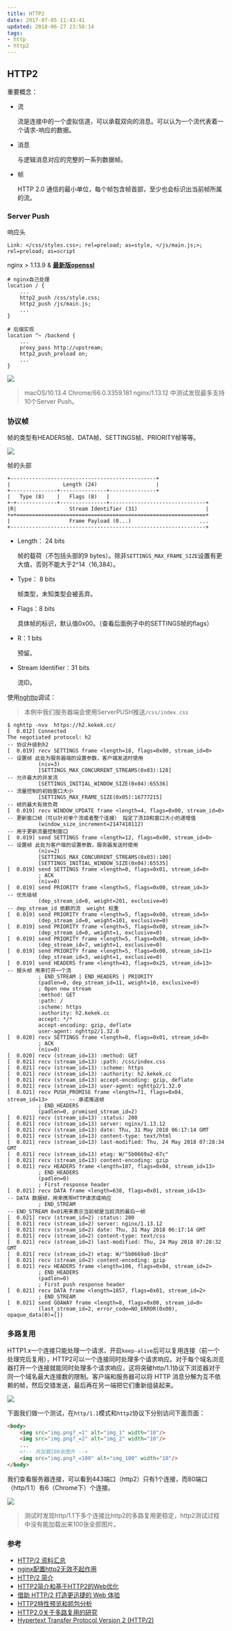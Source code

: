```yaml
---
title: HTTP2
date: 2017-07-05 11:43:41
updated: 2018-06-27 23:58:14
tags: 
- http
- http2
---
```

## HTTP2

重要概念：

- 流

    流是连接中的一个虚拟信道，可以承载双向的消息。可以认为一个流代表着一个请求-响应的数据。

- 消息

    与逻辑消息对应的完整的一系列数据帧。

- 帧

    HTTP 2.0 通信的最小单位，每个帧包含帧首部，至少也会标识出当前帧所属的流。

### Server Push

响应头
```
Link: </css/styles.css>; rel=preload; as=style, </js/main.js;>; rel=preload; as=script
```

nginx > 1.13.9 & **[最新版openssl](https://www.openssl.org/source/)**

``` nginx
# nginx自己处理
location / {
    ...
    http2_push /css/style.css;
    http2_push /js/main.js;
    ...
}
```

``` nginx 
# 后端实现
location ^~ /backend {
    ...
    proxy_pass http://upstream;
    http2_push_preload on;
    ...
}
```

![](/images/http2-server-push.png)

> macOS/10.13.4 Chrome/66.0.3359.181 nginx/1.13.12 中测试发现最多支持10个Server Push。

### 协议帧
帧的类型有HEADERS帧、DATA帧、SETTINGS帧、PRIORITY帧等等。

![](/images/http2-binary-framing.png)

帧的头部
```
+-----------------------------------------------+
|                 Length (24)                   |
+---------------+---------------+---------------+
|   Type (8)    |   Flags (8)   |
+-+-------------+---------------+-------------------------------+
|R|                 Stream Identifier (31)                      |
+=+=============================================================+
|                   Frame Payload (0...)                      ...
+---------------------------------------------------------------+
```

- Length： 24 bits
    
    帧的载荷（不包括头部的9 bytes）。除非`SETTINGS_MAX_FRAME_SIZE`设置有更大值，否则不能大于2^14（16,384）。

- Type： 8 bits

    帧类型，未知类型会被丢弃。

- Flags：8 bits

    具体帧的标识，默认值0x00。（查看后面例子中的SETTINGS帧的flags）

- R：1 bits

    预留。

- Stream Identifier：31 bits

    流ID。


使用[nghttp](https://nghttp2.org/)调试：
> 本例中我们服务器端会使用ServerPUSH推送`/css/index.css`

``` shell 
$ nghttp -nvu  https://h2.kekek.cc/
[  0.012] Connected
The negotiated protocol: h2                                                 -- 协议升级到h2
[  0.019] recv SETTINGS frame <length=18, flags=0x00, stream_id=0>          -- 设置帧 此处为服务器端的设置参数，客户端发送时使用
          (niv=3)
          [SETTINGS_MAX_CONCURRENT_STREAMS(0x03):128]                       -- 允许最大的并发流
          [SETTINGS_INITIAL_WINDOW_SIZE(0x04):65536]                        -- 流量控制的初始窗口大小
          [SETTINGS_MAX_FRAME_SIZE(0x05):16777215]                          -- 帧的最大有效负荷
[  0.019] recv WINDOW_UPDATE frame <length=4, flags=0x00, stream_id=0>      -- 更新窗口帧（可以针对单个流或者整个连接） 指定了流ID和窗口大小的递增值
          (window_size_increment=2147418112)                                -- 用于更新流量控制窗口
[  0.019] send SETTINGS frame <length=12, flags=0x00, stream_id=0>          -- 设置帧 此处为客户端的设置参数，服务器发送时使用
          (niv=2)
          [SETTINGS_MAX_CONCURRENT_STREAMS(0x03):100]
          [SETTINGS_INITIAL_WINDOW_SIZE(0x04):65535]
[  0.019] send SETTINGS frame <length=0, flags=0x01, stream_id=0>
          ; ACK
          (niv=0)
[  0.019] send PRIORITY frame <length=5, flags=0x00, stream_id=3>            -- 优先级帧 
          (dep_stream_id=0, weight=201, exclusive=0)                         -- dep_stream_id 依赖的流  weight 权重
[  0.019] send PRIORITY frame <length=5, flags=0x00, stream_id=5>
          (dep_stream_id=0, weight=101, exclusive=0)
[  0.019] send PRIORITY frame <length=5, flags=0x00, stream_id=7>
          (dep_stream_id=0, weight=1, exclusive=0)
[  0.019] send PRIORITY frame <length=5, flags=0x00, stream_id=9>
          (dep_stream_id=7, weight=1, exclusive=0)
[  0.019] send PRIORITY frame <length=5, flags=0x00, stream_id=11>
          (dep_stream_id=3, weight=1, exclusive=0)
[  0.019] send HEADERS frame <length=43, flags=0x25, stream_id=13>           -- 报头帧 用来打开一个流
          ; END_STREAM | END_HEADERS | PRIORITY       
          (padlen=0, dep_stream_id=11, weight=16, exclusive=0)
          ; Open new stream
          :method: GET
          :path: /
          :scheme: https
          :authority: h2.kekek.cc
          accept: */*
          accept-encoding: gzip, deflate
          user-agent: nghttp2/1.32.0
[  0.020] recv SETTINGS frame <length=0, flags=0x01, stream_id=0>
          ; ACK
          (niv=0)
[  0.020] recv (stream_id=13) :method: GET
[  0.021] recv (stream_id=13) :path: /css/index.css
[  0.021] recv (stream_id=13) :scheme: https
[  0.021] recv (stream_id=13) :authority: h2.kekek.cc
[  0.021] recv (stream_id=13) accept-encoding: gzip, deflate
[  0.021] recv (stream_id=13) user-agent: nghttp2/1.32.0
[  0.021] recv PUSH_PROMISE frame <length=71, flags=0x04, stream_id=13>       -- 承诺推送帧
          ; END_HEADERS
          (padlen=0, promised_stream_id=2)
[  0.021] recv (stream_id=13) :status: 200
[  0.021] recv (stream_id=13) server: nginx/1.13.12
[  0.021] recv (stream_id=13) date: Thu, 31 May 2018 06:17:14 GMT
[  0.021] recv (stream_id=13) content-type: text/html
[  0.021] recv (stream_id=13) last-modified: Thu, 24 May 2018 07:28:34 GMT
[  0.021] recv (stream_id=13) etag: W/"5b0669a2-67c"
[  0.021] recv (stream_id=13) content-encoding: gzip
[  0.021] recv HEADERS frame <length=107, flags=0x04, stream_id=13>
          ; END_HEADERS
          (padlen=0)
          ; First response header
[  0.021] recv DATA frame <length=638, flags=0x01, stream_id=13>              -- DATA 数据帧，用来携带HTTP请求或响应
          ; END_STREAM                                                        -- END_STREAM 0x01用来表示当前帧是当前流的最后一帧
[  0.021] recv (stream_id=2) :status: 200
[  0.021] recv (stream_id=2) server: nginx/1.13.12
[  0.021] recv (stream_id=2) date: Thu, 31 May 2018 06:17:14 GMT
[  0.021] recv (stream_id=2) content-type: text/css
[  0.021] recv (stream_id=2) last-modified: Thu, 24 May 2018 07:28:32 GMT
[  0.021] recv (stream_id=2) etag: W/"5b0669a0-1bcd"
[  0.021] recv (stream_id=2) content-encoding: gzip
[  0.021] recv HEADERS frame <length=106, flags=0x04, stream_id=2>
          ; END_HEADERS
          (padlen=0)
          ; First push response header
[  0.021] recv DATA frame <length=1857, flags=0x01, stream_id=2>
          ; END_STREAM
[  0.021] send GOAWAY frame <length=8, flags=0x00, stream_id=0>
          (last_stream_id=2, error_code=NO_ERROR(0x00), opaque_data(0)=[])
```

### 多路复用
HTTP1.x一个连接只能处理一个请求，开启`keep-alive`后可以复用连接（前一个处理完后复用），HTTP2可以一个连接同时处理多个请求响应。对于每个域名浏览器打开一个连接就能同时处理多个请求响应，这将突破http/1.1协议下浏览器对于同一个域名最大连接数的限制。客户端和服务器可以将 HTTP 消息分解为互不依赖的帧，然后交错发送，最后再在另一端把它们重新组装起来。

![](/images/http2-multiplexing.png)

下面我们做一个测试，在`http/1.1`模式和`http2`协议下分别访问下面页面：
``` html
<body>
    <img src="img.png?_=1" alt="img_1" width="10"/>
    <img src="img.png?_=2" alt="img_2" width="10"/>
    ...
    <!-- 共加载100张图片 -->
    <img src="img.png?_=100" alt="img_100" width="10"/>
</body>
```

我们查看服务器连接，可以看到443端口（http2）只有1个连接，而80端口（http/1.1）有6（Chrome下）个连接。

![](/images/http2-connections.png)

> 测试时发现http/1.1下多个连接比http2的多路复用更稳定，http2测试过程中没有能加载出来100张全部图片。

### 参考
- [HTTP/2 资料汇总](https://imququ.com/post/http2-resource.html)
- [nginx配置http2无效不起作用](https://www.phpsong.com/2818.html)
- [HTTP/2 简介](https://developers.google.com/web/fundamentals/performance/http2/?hl=zh-cn)
- [HTTP2简介和基于HTTP2的Web优化](https://github.com/creeperyang/blog/issues/23)
- [借助 HTTP/2 打造更迅捷的 Web 体验](https://w3ctech.com/topic/862)
- [HTTP2特性预览和抓包分析](http://www.cnblogs.com/etoah/p/5891285.html)
- [HTTP2.0关于多路复用的研究](https://www.nihaoshijie.com.cn/index.php/archives/698/)
- [Hypertext Transfer Protocol Version 2 (HTTP/2)](https://httpwg.org/specs/rfc7540.html)
